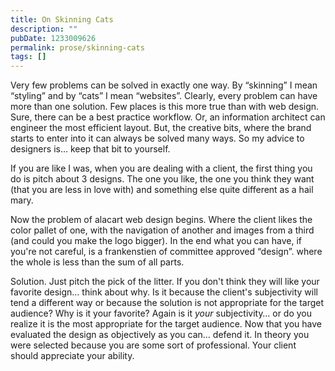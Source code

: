 ```yaml
---
title: On Skinning Cats
description: ""
pubDate: 1233009626
permalink: prose/skinning-cats
tags: []
---
```


Very few problems can be solved in exactly one way. By “skinning” I mean “styling” and by “cats” I mean “websites”. Clearly, every problem can have more than one solution. Few places is this more true than with web design. Sure, there can be a best practice workflow. Or, an information architect can engineer the most efficient layout. But, the creative bits, where the brand starts to enter into it can always be solved many ways. So my advice to designers is… keep that bit to yourself.

If you are like I was, when you are dealing with a client, the first thing you do is pitch about 3 designs. The one you like, the one you think they want (that you are less in love with) and something else quite different as a hail mary.

Now the problem of alacart web design begins. Where the client likes the color pallet of one, with the navigation of another and images from a third (and could you make the logo bigger). In the end what you can have, if you're not careful, is a frankenstien of committee approved “design”. where the whole is less than the sum of all parts.

Solution. Just pitch the pick of the litter. If you don't think they will like your favorite design… think about why. Is it because the client's subjectivity will tend a different way or because the solution is not appropriate for the target audience? Why is it your favorite? Again is it *your* subjectivity… or do you realize it is the most appropriate for the target audience. Now that you have evaluated the design as objectively as you can… defend it. In theory you were selected because you are some sort of professional. Your client should appreciate your ability.